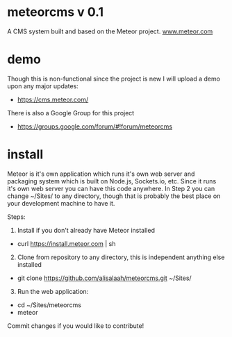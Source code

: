 meteorcms v 0.1
=========

A CMS system built and based on the Meteor project.  www.meteor.com

demo
====

Though this is non-functional since the project is new I will upload a demo upon any major updates:

- https://cms.meteor.com/

There is also a Google Group for this project

- https://groups.google.com/forum/#!forum/meteorcms


install
=======

Meteor is it's own application which runs it's own web server and packaging system which is built on Node.js, Sockets.io, etc. Since it runs it's own web server you can have this code anywhere.  In Step 2 you can change ~/Sites/ to any directory, though that is probably the best place on your development machine to have it.

Steps:

1) Install if you don't already have Meteor installed
- curl https://install.meteor.com | sh

2) Clone from repository to any directory, this is independent anything else installed
- git clone https://github.com/alisalaah/meteorcms.git ~/Sites/

3) Run the web application:
- cd ~/Sites/meteorcms
- meteor

Commit changes if you would like to contribute!